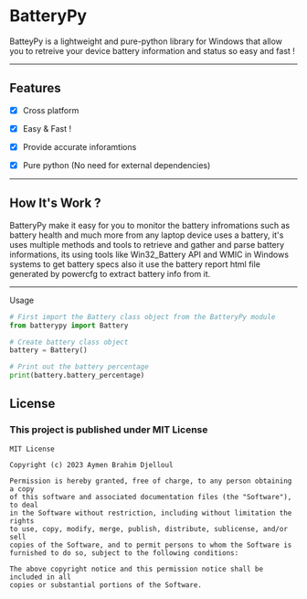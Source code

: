 <!-- GitHub README.md -->

# **BatteryPy**
BatteyPy is a lightweight and pure-python library for Windows that allow you to retreive your device battery information and status so easy and fast !

---

## **Features**

- [X] Cross platform

- [x] Easy & Fast !

- [x] Provide accurate inforamtions

- [x] Pure python (No need for external dependencies)

---

## **How It's Work ?**
<p1>BatteryPy make it easy for you to monitor the battery infromations such as battery health and much more from any laptop device uses a battery,  it's uses multiple methods and tools to retrieve and gather and parse battery informations, its using tools like Win32_Battery API and WMIC in Windows systems to get battery specs also it use the battery report html file generated by powercfg to extract battery info from it.
</p1>

---

Usage

~~~python
# First import the Battery class object from the BatteryPy module
from batterypy import Battery

# Create battery class object
battery = Battery()

# Print out the battery percentage
print(battery.battery_percentage)

~~~

## **License**
### This project is published under MIT License

~~~
MIT License

Copyright (c) 2023 Aymen Brahim Djelloul

Permission is hereby granted, free of charge, to any person obtaining a copy
of this software and associated documentation files (the "Software"), to deal
in the Software without restriction, including without limitation the rights
to use, copy, modify, merge, publish, distribute, sublicense, and/or sell
copies of the Software, and to permit persons to whom the Software is
furnished to do so, subject to the following conditions:

The above copyright notice and this permission notice shall be included in all
copies or substantial portions of the Software.

~~~
